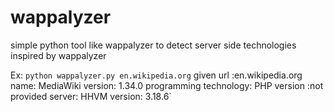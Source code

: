 # wappalyzer
simple python tool like wappalyzer to detect server side technologies inspired by wappalyzer

Ex:
`python wappalyzer.py en.wikipedia.org`
given url :en.wikipedia.org
name: MediaWiki
version: 1.34.0
programming technology: PHP
version :not provided
server: HHVM
version: 3.18.6`


